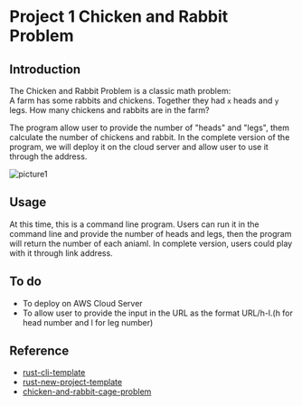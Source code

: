 # Project 1 Chicken and Rabbit Problem
## Introduction
The Chicken and Rabbit Problem is a classic math problem:  
A farm has some rabbits and chickens. Together they had `x` heads and `y` legs. How many chickens and rabbits are in the farm?

The program  allow user to provide the number of "heads" and "legs", them calculate the number of chickens and rabbit.
In the complete version of the program, we will deploy it on the cloud server and allow user to use it through the address.

![picture1](https://user-images.githubusercontent.com/84234596/214658730-dbfa1288-881b-493a-b61c-314d9985ddc5.png)

## Usage
At this time, this is a command line program. Users can run it in the command line and provide the number of heads and legs, then the program will return the number of each aniaml.
In complete version, users could play with it through link address.

## To do
- To deploy on AWS Cloud Server
- To allow user to provide the input in the URL as the format URL/h-l.(h for head number and l for leg number)

## Reference
* [rust-cli-template](https://github.com/kbknapp/rust-cli-template)
* [rust-new-project-template](https://github.com/noahgift/rust-new-project-template)
* [chicken-and-rabbit-cage-problem](https://github.com/KaijianHuang/chicken-and-rabbit-cage-problem)
